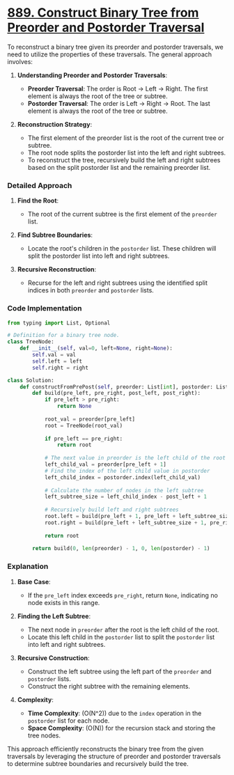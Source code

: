 # [889. Construct Binary Tree from Preorder and Postorder Traversal](https://leetcode.com/problems/construct-binary-tree-from-preorder-and-postorder-traversal/description/)

To reconstruct a binary tree given its preorder and postorder traversals, we need to utilize the properties of these traversals. The general approach involves:

1. **Understanding Preorder and Postorder Traversals**:
   - **Preorder Traversal**: The order is Root → Left → Right. The first element is always the root of the tree or subtree.
   - **Postorder Traversal**: The order is Left → Right → Root. The last element is always the root of the tree or subtree.

2. **Reconstruction Strategy**:
   - The first element of the preorder list is the root of the current tree or subtree.
   - The root node splits the postorder list into the left and right subtrees.
   - To reconstruct the tree, recursively build the left and right subtrees based on the split postorder list and the remaining preorder list.

### Detailed Approach

1. **Find the Root**:
   - The root of the current subtree is the first element of the `preorder` list.

2. **Find Subtree Boundaries**:
   - Locate the root's children in the `postorder` list. These children will split the postorder list into left and right subtrees.

3. **Recursive Reconstruction**:
   - Recurse for the left and right subtrees using the identified split indices in both `preorder` and `postorder` lists.

### Code Implementation

```python
from typing import List, Optional

# Definition for a binary tree node.
class TreeNode:
    def __init__(self, val=0, left=None, right=None):
        self.val = val
        self.left = left
        self.right = right

class Solution:
    def constructFromPrePost(self, preorder: List[int], postorder: List[int]) -> Optional[TreeNode]:
        def build(pre_left, pre_right, post_left, post_right):
            if pre_left > pre_right:
                return None
            
            root_val = preorder[pre_left]
            root = TreeNode(root_val)
            
            if pre_left == pre_right:
                return root
            
            # The next value in preorder is the left child of the root
            left_child_val = preorder[pre_left + 1]
            # Find the index of the left child value in postorder
            left_child_index = postorder.index(left_child_val)
            
            # Calculate the number of nodes in the left subtree
            left_subtree_size = left_child_index - post_left + 1
            
            # Recursively build left and right subtrees
            root.left = build(pre_left + 1, pre_left + left_subtree_size, post_left, left_child_index)
            root.right = build(pre_left + left_subtree_size + 1, pre_right, left_child_index + 1, post_right - 1)
            
            return root
        
        return build(0, len(preorder) - 1, 0, len(postorder) - 1)
```

### Explanation

1. **Base Case**:
   - If the `pre_left` index exceeds `pre_right`, return `None`, indicating no node exists in this range.

2. **Finding the Left Subtree**:
   - The next node in `preorder` after the root is the left child of the root.
   - Locate this left child in the `postorder` list to split the `postorder` list into left and right subtrees.

3. **Recursive Construction**:
   - Construct the left subtree using the left part of the `preorder` and `postorder` lists.
   - Construct the right subtree with the remaining elements.

4. **Complexity**:
   - **Time Complexity**: \(O(N^2)\) due to the `index` operation in the `postorder` list for each node.
   - **Space Complexity**: \(O(N)\) for the recursion stack and storing the tree nodes.

This approach efficiently reconstructs the binary tree from the given traversals by leveraging the structure of preorder and postorder traversals to determine subtree boundaries and recursively build the tree.
